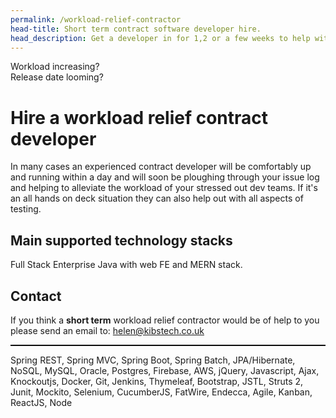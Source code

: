 ```yaml
---
permalink: /workload-relief-contractor
head-title: Short term contract software developer hire. 
head_description: Get a developer in for 1,2 or a few weeks to help with workload.
---
```

<div class="splash">
<div class="h1">Workload increasing?</div>

<div class="h2">Release date looming?</div>


<div class="hmj-home-icon"><i class="far fa-tired"></i></div>

</div>


# Hire a workload relief contract developer

In many cases an experienced contract developer
will be comfortably up and running within a day 
and will soon be
 ploughing through your issue log and 
 helping to alleviate the workload of your 
stressed out dev teams. If it's an all hands on 
deck situation they can also help out with all aspects of
 testing.


## Main supported technology stacks
Full Stack Enterprise Java with web FE and MERN stack. 

## Contact
If you think a **short term** workload relief contractor 
would be of help to you please send an email to:
<a href="helen@kibstech.co.uk">helen@kibstech.co.uk</a>

<hr style='border-top:1px solid #000' />
<p class="small" >
Spring REST, Spring MVC, Spring Boot, Spring Batch,
JPA/Hibernate, NoSQL, MySQL, Oracle, Postgres,
Firebase, AWS,
jQuery, Javascript, Ajax, Knockoutjs,
Docker, Git, Jenkins,
Thymeleaf, Bootstrap,  JSTL, Struts 2,
Junit, Mockito, Selenium, CucumberJS,
FatWire, Endecca,
Agile, Kanban, ReactJS, Node
</p>
